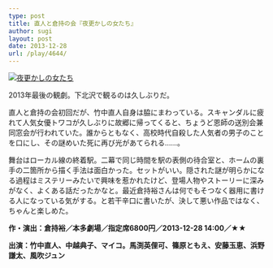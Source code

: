 ```yaml
---
type: post
title: 直人と倉持の会『夜更かしの女たち』
author: sugi
layout: post
date: 2013-12-28
url: /play/4644/
---
```

<a href="http://i2.wp.com/asharpminor.com/wp-content/uploads/2013/12/yofukashi.png" onclick="_gaq.push(['_trackEvent', 'outbound-article', 'http://asharpminor.com/wp-content/uploads/2013/12/yofukashi.png', '']);" ><img src="http://i2.wp.com/asharpminor.com/wp-content/uploads/2013/12/yofukashi.png?resize=300%2C209" alt="夜更かしの女たち" class="alignleft size-medium wp-image-4645" data-recalc-dims="1" /></a>

2013年最後の観劇。下北沢で観るのは久しぶりだ。

直人と倉持の会初回だが、竹中直人自身は脇にまわっている。スキャンダルに疲れて人気女優トワコが久しぶりに故郷に帰ってくると、ちょうど恩師の送別会兼同窓会が行われていた。誰からともなく、高校時代自殺した人気者の男子のことを口にし、その謎めいた死に再び光があてられる……。

舞台はローカル線の終着駅。二幕で同じ時間を駅の表側の待合室と、ホームの裏手の二箇所から描く手法は面白かった。セットがいい。隠された謎が明らかになる過程はミステリーみたいで興味を惹かれたけど、登場人物やストーリーに深みがなく、よくある話だったかなと。最近倉持裕さんは何でもそつなく器用に書ける人になっている気がする。と若干辛口に書いたが、決して悪い作品ではなく、ちゃんと楽しめた。

**作・演出：倉持裕／本多劇場／指定席6800円／2013-12-28 14:00／★★**

**出演：竹中直人、中越典子、マイコ。馬渕英俚可、篠原ともえ、安藤玉恵、浜野謙太、風吹ジュン**

